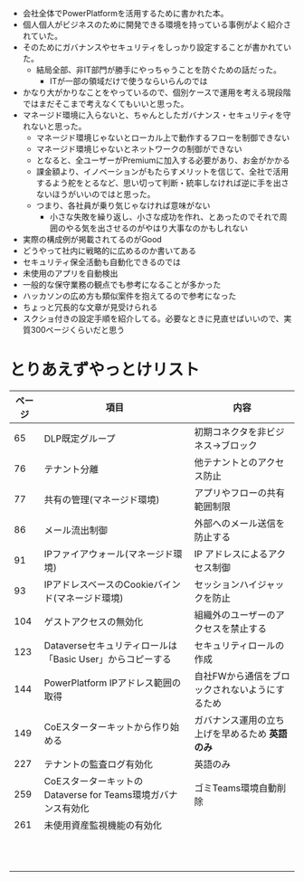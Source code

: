 - 会社全体でPowerPlatformを活用するために書かれた本。
- 個人個人がビジネスのために開発できる環境を持っている事例がよく紹介されていた。
- そのためにガバナンスやセキュリティをしっかり設定することが書かれていた。
	- 結局全部、非IT部門が勝手にやっちゃうことを防ぐための話だった。
		- ITが一部の領域だけで使うならいらんのでは
- かなり大がかりなことをやっているので、個別ケースで運用を考える現段階ではまだそこまで考えなくてもいいと思った。
- マネージド環境に入らないと、ちゃんとしたガバナンス・セキュリティを守れないと思った。
	- マネージド環境じゃないとローカル上で動作するフローを制御できない
	- マネージド環境じゃないとネットワークの制御ができない
	- となると、全ユーザーがPremiumに加入する必要があり、お金がかかる
	- 課金額より、イノベーションがもたらすメリットを信じて、全社で活用するよう舵をとるなど、思い切って判断・統率しなければ逆に手を出さないほうがいいのではと思った。
	- つまり、各社員が乗り気じゃなければ意味がない
		- 小さな失敗を繰り返し、小さな成功を作れ、とあったのでそれで周囲のやる気を出させるのがやはり大事なのかもしれない
- 実際の構成例が掲載されてるのがGood
- どうやって社内に戦略的に広めるのか書いてある
- セキュリティ保全活動も自動化できるのでは
- 未使用のアプリを自動検出
- 一般的な保守業務の観点でも参考になることが多かった
- ハッカソンの広め方も類似案件を抱えてるので参考になった
- ちょっと冗長的な文章が見受けられる
- スクショ付きの設定手順を紹介してる。必要なときに見直せばいいので、実質300ページくらいだと思う

# とりあえずやっとけリスト

| ページ | 項目                                        | 内容                          |
| --- | ----------------------------------------- | --------------------------- |
| 65  | DLP既定グループ                                 | 初期コネクタを非ビジネス→ブロック           |
| 76  | テナント分離                                    | 他テナントとのアクセス防止               |
| 77  | 共有の管理(マネージド環境)                            | アプリやフローの共有範囲制限              |
| 86  | メール流出制御                                   | 外部へのメール送信を防止する              |
| 91  | IPファイアウォール(マネージド環境)                       | IP アドレスによるアクセス制御            |
| 93  | IPアドレスベースのCookieバインド(マネージド環境)             | セッションハイジャックを防止              |
| 104 | ゲストアクセスの無効化                               | 組織外のユーザーのアクセスを禁止する          |
| 123 | Dataverseセキュリティロールは「Basic User」からコピーする    | セキュリティロールの作成                |
| 144 | PowerPlatform IPアドレス範囲の取得                 | 自社FWから通信をブロックされないようにするため    |
| 149 | CoEスターターキットから作り始める                        | ガバナンス運用の立ち上げを早めるため **英語のみ** |
| 227 | テナントの監査ログ有効化                              | 英語のみ                        |
| 259 | CoEスターターキットのDataverse for Teams環境ガバナンス有効化 | ゴミTeams環境自動削除               |
| 261 | 未使用資産監視機能の有効化                             |                             |
|     |                                           |                             |
|     |                                           |                             |
|     |                                           |                             |
|     |                                           |                             |
|     |                                           |                             |
|     |                                           |                             |
|     |                                           |                             |
|     |                                           |                             |
|     |                                           |                             |
|     |                                           |                             |
|     |                                           |                             |
